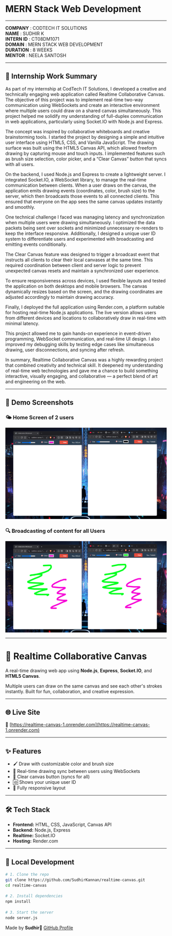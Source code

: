 # MERN Stack Web Development  
______________________________________  
**COMPANY** : CODTECH IT SOLUTIONS  
**NAME** : SUDHIR K  
**INTERN ID** : CT08DM1071  
**DOMAIN** : MERN STACK WEB DEVELOPMENT  
**DURATION** : 8 WEEKS  
**MENTOR** : NEELA SANTOSH  

---

## 📝 Internship Work Summary
As part of my internship at CodTech IT Solutions, I developed a creative and technically engaging web application called Realtime Collaborative Canvas. The objective of this project was to implement real-time two-way communication using WebSockets and create an interactive environment where multiple users could draw on a shared canvas simultaneously. This project helped me solidify my understanding of full-duplex communication in web applications, particularly using Socket.IO with Node.js and Express.

The concept was inspired by collaborative whiteboards and creative brainstorming tools. I started the project by designing a simple and intuitive user interface using HTML5, CSS, and Vanilla JavaScript. The drawing surface was built using the HTML5 Canvas API, which allowed freeform drawing by capturing mouse and touch inputs. I implemented features such as brush size selection, color picker, and a “Clear Canvas” button that syncs with all users.

On the backend, I used Node.js and Express to create a lightweight server. I integrated Socket.IO, a WebSocket library, to manage the real-time communication between clients. When a user draws on the canvas, the application emits drawing events (coordinates, color, brush size) to the server, which then broadcasts those events to all connected clients. This ensured that everyone on the app sees the same canvas updates instantly and smoothly.

One technical challenge I faced was managing latency and synchronization when multiple users were drawing simultaneously. I optimized the data packets being sent over sockets and minimized unnecessary re-renders to keep the interface responsive. Additionally, I designed a unique user ID system to differentiate users and experimented with broadcasting and emitting events conditionally.

The Clear Canvas feature was designed to trigger a broadcast event that instructs all clients to clear their local canvases at the same time. This required coordination between client and server logic to prevent unexpected canvas resets and maintain a synchronized user experience.

To ensure responsiveness across devices, I used flexible layouts and tested the application on both desktops and mobile browsers. The canvas dynamically resizes based on the screen, and the drawing coordinates are adjusted accordingly to maintain drawing accuracy.

Finally, I deployed the full application using Render.com, a platform suitable for hosting real-time Node.js applications. The live version allows users from different devices and locations to collaboratively draw in real-time with minimal latency.

This project allowed me to gain hands-on experience in event-driven programming, WebSocket communication, and real-time UI design. I also improved my debugging skills by testing edge cases like simultaneous drawing, user disconnections, and syncing after refresh.

In summary, Realtime Collaborative Canvas was a highly rewarding project that combined creativity and technical skill. It deepened my understanding of real-time web technologies and gave me a chance to build something interactive, visually engaging, and collaborative — a perfect blend of art and engineering on the web.

---
## 📸 Demo Screenshots

### 🌤️ Home Screen of 2 users
![Home Screen](assets/home.png)

### 🔍 Broadcasting of content for all Users
![Broadcast](assets/drawing.png)

---
# 🎨 Realtime Collaborative Canvas

A real-time drawing web app using **Node.js**, **Express**, **Socket.IO**, and **HTML5 Canvas**.

Multiple users can draw on the same canvas and see each other's strokes instantly. Built for fun, collaboration, and creative expression.

---

## 🌐 Live Site

🔗 [https://realtime-canvas-1.onrender.com](https://realtime-canvas-1.onrender.com)

---

## ✨ Features

- 🖌️ Draw with customizable color and brush size  
- 👥 Real-time drawing sync between users using WebSockets  
- 🧼 Clear canvas button (syncs for all)  
- 🆔 Shows your unique user ID  
- 📱 Fully responsive layout  

---

## 🛠️ Tech Stack

- **Frontend:** HTML, CSS, JavaScript, Canvas API  
- **Backend:** Node.js, Express  
- **Realtime:** Socket.IO  
- **Hosting:** Render.com  

---

## 🚧 Local Development

```bash
# 1. Clone the repo
git clone https://github.com/SudhirKannan/realtime-canvas.git
cd realtime-canvas

# 2. Install dependencies
npm install

# 3. Start the server
node server.js
```

Made by **Sudhir**💖 
[GitHub Profile](https://github.com/SudhirKannan)
